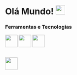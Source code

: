 # Olá Mundo! <img src="https://raw.githubusercontent.com/MartinHeinz/MartinHeinz/master/wave.gif" width="30px">

### Ferramentas e Tecnologias

<img src="https://cdn.jsdelivr.net/gh/devicons/devicon/icons/arduino/arduino-original-wordmark.svg" width="40" height="40"/>
<img src="https://cdn.jsdelivr.net/gh/devicons/devicon/icons/canva/canva-original.svg" width="40" height="40"/>
<img src="https://cdn.jsdelivr.net/gh/devicons/devicon/icons/html5/html5-plain-wordmark.svg" width="40" height="40"/>
          
##

<img src="https://cdn.jsdelivr.net/gh/devicons/devicon/icons/java/java-original-wordmark.svg" width="40" height="40" />
          



